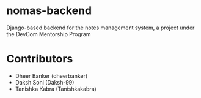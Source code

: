 # nomas-backend
Django-based backend for the notes management system, a project under the DevCom Mentorship Program

# Contributors
- Dheer Banker (dheerbanker)
- Daksh Soni (Daksh-99)
- Tanishka Kabra (Tanishkakabra)
